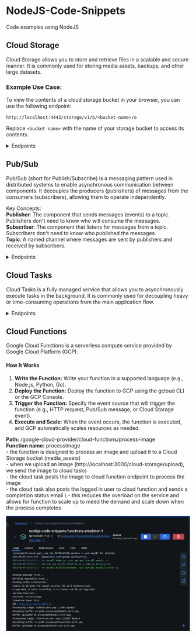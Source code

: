 # NodeJS-Code-Snippets
Code examples using NodeJS

## Cloud Storage
Cloud Storage allows you to store and retrieve files in a scalable and secure manner. It is commonly used for storing media assets, backups, and other large datasets.

### Example Use Case:
To view the contents of a cloud storage bucket in your browser, you can use the following endpoint:
```
http://localhost:4443/storage/v1/b/<bucket-name>/o
```
Replace `<bucket-name>` with the name of your storage bucket to access its contents.

<details>
<summary>Endpoints</summary>

#### 1. Uploads a file
**Endpoint:** `POST /cloud-storage/upload`  
**Description:** Uploads a file as a buffer and sends it to Cloud Tasks.
**Middleware**: `upload.single('file')` (expects a file field named `file` in the request)

### Request Body
- **file**: The file to be uploaded (binary data).

#### 2. Process image
**Endpoint:** `POST /cloud-tasks/process-image`  
**Description:**  Process an image from a Cloud Task and upload to Cloud Storage bucket `media_assets`.

**Request Body:**
- `fileName` (required): File name to be uploaded.
- `base64Image` (required): The base64-encoded string representation of the image.
```json
{
    "fileName": "string",
    "base64Image": "string"
}
```

#### 3. Rename a folder in Google Cloud Storage media_assets bucket.
**Endpoint:** `POST /cloud-storage/copyFileToNewPath`
**Description:** This endpoint is responsible for copying a file from its current location to a new specified path.

**Request Body:**
```json
{
    "oldPath": "string",
    "newPath": "string"
}
```

</details>


## Pub/Sub
Pub/Sub (short for Publish/Subscribe) is a messaging pattern used in distributed systems to enable asynchronous communication between components. It decouples the producers (publishers) of messages from the consumers (subscribers), allowing them to operate independently.

Key Concepts: \
**Publisher**: The component that sends messages (events) to a topic. Publishers don't need to know who will consume the messages. \
**Subscriber**: The component that listens for messages from a topic. Subscribers don't need to know who published the messages. \
**Topic**: A named channel where messages are sent by publishers and received by subscribers.

<details>
<summary>Endpoints</summary>

#### 1. Publish a Message
**Endpoint:** `POST /pub-sub/publish-message`  
**Description:** Publishes a message to a specified topic.  

**Request Body:**
```json
{
    "topicName": "string",
    "data": "string"
}
```

#### 2. Subscribe to a Topic
**Endpoint:** `POST /pub-sub/subscribe`  
**Description:** Subscribes to a topic with a given subscription name.  

**Request Body:**
```json
{
    "topicName": "string",
    "subscriptionName": "string"
}
```

#### 3. List All Topics
**Endpoint:** `GET /pub-sub/list-topics`  
**Description:** Retrieves a list of all topics.  

#### 4. Create a Topic
**Endpoint:** `POST /pub-sub/create-topic`  
**Description:** Creates a new topic.  
**Query Parameters:**
- `topicName` (required): The name of the topic to create.

#### 5. Create a Subscription
**Endpoint:** `POST /pub-sub/create-subscription`  
**Description:** Creates a subscription for a specified topic.  
**Query Parameters:**
- `topicName` (required): The name of the topic.
- `subscriptionName` (required): The name of the subscription.

</details>

## Cloud Tasks
Cloud Tasks is a fully managed service that allows you to asynchronously execute tasks in the background. It is commonly used for decoupling heavy or time-consuming operations from the main application flow.

<details>
<summary>Endpoints</summary>

#### 1. List Tasks
**Endpoint:** `GET /cloud-tasks/list-cloud-tasks`  
**Description:** Retrieves a list of all tasks in a specified queue.  
**Request Body:**
- `queueName` (required): The name of the queue.
- `location` (required): The name of the location.
```json
{
    "queueName": "string",
    "location": "string"
}
```

#### 2. Delete a Task
**Endpoint:** `DELETE /cloud-tasks/delete-task`  
**Description:** Deletes a task from a specified queue.  
**Request Body:**
- `taskName` (required): The name of the task to delete.
- `queueName` (required): The name of the queue.
- `location` (required): The name of the location.
```json
{
    "taskName": "string",
    "queueName": "string",
    "location": "string"
}
```

</details>

## Cloud Functions

Google Cloud Functions is a serverless compute service provided by Google Cloud Platform (GCP).

#### How It Works
1. **Write the Function:** Write your function in a supported language (e.g., Node.js, Python, Go).
2. **Deploy the Function:** Deploy the function to GCP using the gcloud CLI or the GCP Console.
3. **Trigger the Function:** Specify the event source that will trigger the function (e.g., HTTP request, Pub/Sub message, or Cloud Storage event).
4. **Execute and Scale:** When the event occurs, the function is executed, and GCP automatically scales resources as needed.

**Path:** /google-cloud-provider/cloud-functions/process-image \
**Function name:** processImage \
    - the function is designed to process an image and upload it to a Cloud Storage bucket (media_assets) \
    - when we upload an image (http://localhost:3000/cloud-storage/upload), we send the image to cloud tasks \
    - the cloud task posts the image to cloud function endpoint to process the image \
    - the cloud task also posts the logged in user to cloud function and sends a completion status email \ 
    - this reduces the overload on the service and allows for function to scale up to meed the demand and scale down when the process completes

![cloud-function](process-image.png)
